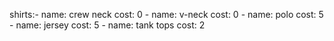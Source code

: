 shirts:-
    name: crew neck
    cost: 0
    -
    name: v-neck
    cost: 0
    -
    name: polo
    cost: 5
    -
    name: jersey
    cost: 5
    -
    name: tank tops
    cost: 2

    